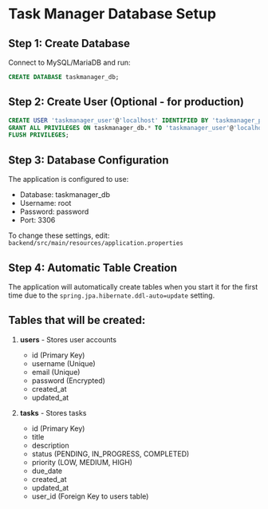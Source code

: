 # Task Manager Database Setup

## Step 1: Create Database
Connect to MySQL/MariaDB and run:

```sql
CREATE DATABASE taskmanager_db;
```

## Step 2: Create User (Optional - for production)
```sql
CREATE USER 'taskmanager_user'@'localhost' IDENTIFIED BY 'taskmanager_password';
GRANT ALL PRIVILEGES ON taskmanager_db.* TO 'taskmanager_user'@'localhost';
FLUSH PRIVILEGES;
```

## Step 3: Database Configuration
The application is configured to use:
- Database: taskmanager_db
- Username: root
- Password: password
- Port: 3306

To change these settings, edit: `backend/src/main/resources/application.properties`

## Step 4: Automatic Table Creation
The application will automatically create tables when you start it for the first time due to the `spring.jpa.hibernate.ddl-auto=update` setting.

## Tables that will be created:
1. **users** - Stores user accounts
   - id (Primary Key)
   - username (Unique)
   - email (Unique)
   - password (Encrypted)
   - created_at
   - updated_at

2. **tasks** - Stores tasks
   - id (Primary Key)
   - title
   - description
   - status (PENDING, IN_PROGRESS, COMPLETED)
   - priority (LOW, MEDIUM, HIGH)
   - due_date
   - created_at
   - updated_at
   - user_id (Foreign Key to users table)
